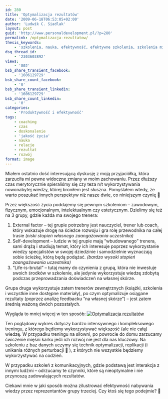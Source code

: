 ```yaml
---
id: 280
title: 'Optymalizacja rezultatów'
date: '2009-06-18T06:53:05+02:00'
author: 'Ludwik C. Siadlak'
layout: post
guid: 'http://www.personaldevelopment.pl/?p=280'
permalink: /optymalizacja-rezultatow/
thesis_keywords:
    - 'szkolenia, nauka, efektywność, efektywne szkolenia, szkolenia miękkie, nlp'
dsq_thread_id:
    - '2303603892'
views:
    - '802'
bsb_share_transient_facebook:
    - '1606129729'
bsb_share_count_facebook:
    - '0'
bsb_share_transient_linkedin:
    - '1606129729'
bsb_share_count_linkedin:
    - '0'
categories:
    - 'Produktywność i efektywność'
tags:
    - coaching
    - czas
    - doskonalenie
    - 'jakość życia'
    - nauka
    - relacje
    - rezultat
    - rozwój
format: image
---
```


Miałem ostatnio dość interesującą dyskusję z moją przyjaciółką, która zarzuciła mi pewne widoczne zmiany w moim zachowaniu. Przez dłuższy czas merytorycznie spieraliśmy się czy teza n/t wykorzystywania nowonabytej wiedzy, której broniłem jest słuszna. Pomyślałem wtedy, że warto poszukać innych perspektyw niż nasze dwie, co niniejszym czynię 🙂

Przez większość życia poddajemy się pewnym szkoleniom – zawodowym, fizycznym, emocjonalnym, intelektualnym czy estetycznym. Dzielimy się też na 3 grupy, gdzie każda ma swojego trenera:

1. External factor – tej grupie potrzebny jest nauczyciel, trener lub coach, który wskazuje drogę na ścieżce rozwoju i gra rolę przewodnika na całej trasie *(niski stopień własnego zaangażowania uczestnika)*
2. Self-development – ludzie w tej grupie mają “wbudowanego” trenera, sami drążą i studiują temat, który ich interesuje poprzez wykorzystanie wiedzy specjalistów w swojej dziedzinie i samodzielnie wyznaczają sobie ścieżkę, którą będą podążać. *(bardzo wysoki stopień zaangażowania uczestnika)*
3. “Life-is-brutal” – tutaj mamy do czynienia z grupą, która nie inwestuje swoich środków w szkolenie, ale jedynie wykorzystuje wiedzę zdobytą podczas przeprowadzania doświadczeń na własnej skórze.

Grupa druga wykorzystuje zatem trenerów zewnętrznych (książki, szkolenia i wszystkie inne dostępne materiały), po czym optymalizuje osiągane rezultaty (poprzez analizę feedbacku “na własnej skórze”) – jest zatem średnią ważoną dwóch pozostałych.

Wygląda to mniej więcej w ten sposób: [![Optymalizacja rezultatów](http://personaldevelopment.pl/wp-content/uploads/2009/06/szkolenie_wykres21.jpg "Optymalizacja rezultatów")](http://personaldevelopment.pl/wp-content/uploads/2009/06/szkolenie_wykres21.jpg)

Ten poglądowy wykres dotyczy bardzo intensywnego i kompleksowego treningu, z którego będiemy wykorzystywać większość (ale nie całą) wiedzę. W przypadku treningu na siłowni, po powrocie do domu zarzucamy ćwiczenie mięśni karku jeśli ich rozwój nie jest dla nas kluczowy. Na szkoleniu z baz danych uczymy się technik optymalizacji, replikacji (i unikania różnych perturbacji 🙂 ), z których nie wszystkie będziemy wykorzystywać na codzień.

W przypadku szkoleń z komunikacyjnych, gdzie podstawą jest interakcja z innymi ludźmi – odrzucamy te czynniki, które są nieoptymalne i nie przynoszą zadowalających rezultatów.

Ciekawi mnie w jaki sposób można zilustrować efektywność nabywania wiedzy przez reprezentantów grupy trzeciej. Czy ktoś się tego podejmie? 🙂